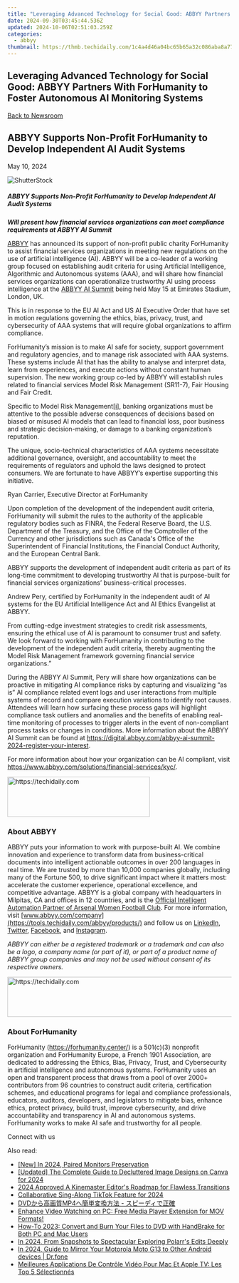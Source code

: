 ```yaml
---
title: "Leveraging Advanced Technology for Social Good: ABBYY Partners With ForHumanity to Foster Autonomous AI Monitoring Systems"
date: 2024-09-30T03:45:44.536Z
updated: 2024-10-06T02:51:03.259Z
categories:
  - abbyy
thumbnail: https://thmb.techidaily.com/1c4a4d46a04bc65b65a32c086aba8a7780a0882996e03bd33c00c34f29d107d4.jpg
---
```


## Leveraging Advanced Technology for Social Good: ABBYY Partners With ForHumanity to Foster Autonomous AI Monitoring Systems

[Back to Newsroom](https://tools.techidaily.com/abbyy/products/)

## ABBYY Supports Non-Profit ForHumanity to Develop Independent AI Audit Systems

May 10, 2024

![ShutterStock](https://content.abbyy.com/-/media/project/abbyy/abbyy/branchtemplates/shutterstock_1272462163_1296-x-729.jpg?h=729&iar=0&w=1296)

##### ABBYY Supports Non-Profit ForHumanity to Develop Independent AI Audit Systems

**_Will present how financial services organizations can meet compliance requirements at ABBYY AI Summit_**

[ABBYY](https://tools.techidaily.com/abbyy/products/) has announced its support of non-profit public charity ForHumanity to assist financial services organizations in meeting new regulations on the use of artificial intelligence (AI). ABBYY will be a co-leader of a working group focused on establishing audit criteria for using Artificial Intelligence, Algorithmic and Autonomous systems (AAA), and will share how financial services organizations can operationalize trustworthy AI using process intelligence at the [ABBYY AI Summit](https://tools.techidaily.com/abbyy/products/) being held May 15 at Emirates Stadium, London, UK. 

This is in response to the EU AI Act and US AI Executive Order that have set in motion regulations governing the ethics, bias, privacy, trust, and cybersecurity of AAA systems that will require global organizations to affirm compliance. 

ForHumanity’s mission is to make AI safe for society, support government and regulatory agencies, and to manage risk associated with AAA systems. These systems include AI that has the ability to analyse and interpret data, learn from experiences, and execute actions without constant human supervision. The new working group co-led by ABBYY will establish rules related to financial services Model Risk Management (SR11-7), Fair Housing and Fair Credit.

Specific to Model Risk Management[\[i\]](https://tools.techidaily.com/abbyy/products/), banking organizations must be attentive to the possible adverse consequences of decisions based on biased or misused AI models that can lead to financial loss, poor business and strategic decision-making, or damage to a banking organization’s reputation. 

The unique, socio-technical characteristics of AAA systems necessitate additional governance, oversight, and accountability to meet the requirements of regulators and uphold the laws designed to protect consumers. We are fortunate to have ABBYY’s expertise supporting this initiative.

Ryan Carrier, Executive Director at ForHumanity

Upon completion of the development of the independent audit criteria, ForHumanity will submit the rules to the authority of the applicable regulatory bodies such as FINRA, the Federal Reserve Board, the U.S. Department of the Treasury, and the Office of the Comptroller of the Currency and other jurisdictions such as Canada's Office of the Superintendent of Financial Institutions, the Financial Conduct Authority, and the European Central Bank.

ABBYY supports the development of independent audit criteria as part of its long-time commitment to developing trustworthy AI that is purpose-built for financial services organizations’ business-critical processes.

Andrew Pery, certified by ForHumanity in the independent audit of AI systems for the EU Artificial Intelligence Act and AI Ethics Evangelist at ABBYY.

From cutting-edge investment strategies to credit risk assessments, ensuring the ethical use of AI is paramount to consumer trust and safety. We look forward to working with ForHumanity in contributing to the development of the independent audit criteria, thereby augmenting the Model Risk Management framework governing financial service organizations.” 

During the ABBYY AI Summit, Pery will share how organizations can be proactive in mitigating AI compliance risks by capturing and visualizing “as is” AI compliance related event logs and user interactions from multiple systems of record and compare execution variations to identify root causes. Attendees will learn how surfacing these process gaps will highlight compliance task outliers and anomalies and the benefits of enabling real-time monitoring of processes to trigger alerts in the event of non-compliant process tasks or changes in conditions. More information about the ABBYY AI Summit can be found at <https://digital.abbyy.com/abbyy-ai-summit-2024-register-your-interest>. 

For more information about how your organization can be AI compliant, visit <https://www.abbyy.com/solutions/financial-services/kyc/>. 

<!-- affiliate ads begin -->
<a href="https://bluettius.sjv.io/c/5597632/2139113/17108" target="_top" id="2139113">
  <img src="//a.impactradius-go.com/display-ad/17108-2139113" border="0" alt="https://techidaily.com" width="320" height="90"/>
</a>
<img height="0" width="0" src="https://bluettius.sjv.io/i/5597632/2139113/17108" style="position:absolute;visibility:hidden;" border="0" />
<!-- affiliate ads end -->

### About ABBYY

ABBYY puts your information to work with purpose-built AI. We combine innovation and experience to transform data from business-critical documents into intelligent actionable outcomes in over 200 languages in real time. We are trusted by more than 10,000 companies globally, including many of the Fortune 500, to drive significant impact where it matters most: accelerate the customer experience, operational excellence, and competitive advantage. ABBYY is a global company with headquarters in Milpitas, CA and offices in 12 countries, and is the [Official Intelligent Automation Partner of Arsenal Women Football Club](https://tools.techidaily.com/abbyy/products/). For more information, visit [www.abbyy.com/company](https://tools.techidaily.com/abbyy/products/) and follow us on [LinkedIn](https://cts.businesswire.com/ct/CT?id=smartlink&url=https%3A%2F%2Fwww.linkedin.com%2Fcompany%2Fabbyy&esheet=53446637&newsitemid=20230711739955&lan=en-US&anchor=LinkedIn&index=7&md5=2b92735ecfed6584851c0bec14b9e082), [Twitter](https://cts.businesswire.com/ct/CT?id=smartlink&url=https%3A%2F%2Ftwitter.com%2FABBYY%5FSoftware&esheet=53446637&newsitemid=20230711739955&lan=en-US&anchor=Twitter&index=8&md5=ad1d108093801bee850a7069f7158126), [Facebook](https://cts.businesswire.com/ct/CT?id=smartlink&url=https%3A%2F%2Fwww.facebook.com%2FABBYYsoft&esheet=53446637&newsitemid=20230711739955&lan=en-US&anchor=Facebook&index=9&md5=2d0260ac3258c89b57ecfbc8fc34e873), and [Instagram](https://www.instagram.com/abbyyglobal/).

_ABBYY can either be a registered trademark or a trademark and can also be a logo, a company name (or part of it), or part of a product name of ABBYY group companies and may not be used without consent of its respective owners._

<!-- affiliate ads begin -->
<a href="https://appsumo.8odi.net/c/5597632/2151864/7443" target="_top" id="2151864">
  <img src="//a.impactradius-go.com/display-ad/7443-2151864" border="0" alt="https://techidaily.com" width="600" height="90"/>
</a>
<img height="0" width="0" src="https://appsumo.8odi.net/i/5597632/2151864/7443" style="position:absolute;visibility:hidden;" border="0" />
<!-- affiliate ads end -->

### About For­Humanity

ForHumanity (<https://forhumanity.center/>) is a 501(c)(3) nonprofit organization and ForHumanity Europe, a French 1901 Association, are dedicated to addressing the Ethics, Bias, Privacy, Trust, and Cybersecurity in artificial intelligence and autonomous systems. ForHumanity uses an open and transparent process that draws from a pool of over 2000+ contributors from 96 countries to construct audit criteria, certification schemes, and educational programs for legal and compliance professionals, educators, auditors, developers, and legislators to mitigate bias, enhance ethics, protect privacy, build trust, improve cybersecurity, and drive accountability and transparency in AI and autonomous systems. ForHumanity works to make AI safe and trustworthy for all people.

Connect with us

<ins class="adsbygoogle"
     style="display:block"
     data-ad-format="autorelaxed"
     data-ad-client="ca-pub-7571918770474297"
     data-ad-slot="1223367746"></ins>

<ins class="adsbygoogle"
     style="display:block"
     data-ad-client="ca-pub-7571918770474297"
     data-ad-slot="8358498916"
     data-ad-format="auto"
     data-full-width-responsive="true"></ins>

<span class="atpl-alsoreadstyle">Also read:</span>
<div><ul>
<li><a href="https://visual-screen-recording.techidaily.com/new-in-2024-paired-monitors-preservation/"><u>[New] In 2024, Paired Monitors Preservation</u></a></li>
<li><a href="https://fox-blue.techidaily.com/updated-the-complete-guide-to-decluttered-image-designs-on-canva-for-2024/"><u>[Updated] The Complete Guide to Decluttered Image Designs on Canva for 2024</u></a></li>
<li><a href="https://fox-info.techidaily.com/2024-approved-a-kinemaster-editors-roadmap-for-flawless-transitions/"><u>2024 Approved A Kinemaster Editor's Roadmap for Flawless Transitions</u></a></li>
<li><a href="https://tiktok-video-recordings.techidaily.com/collaborative-sing-along-tiktok-feature-for-2024/"><u>Collaborative Sing-Along TikTok Feature for 2024</u></a></li>
<li><a href="https://discover-best.techidaily.com/1725287275322-dvdmp4/"><u>DVDから高画質MP4へ簡単変換方法 - スピーディで正確</u></a></li>
<li><a href="https://discover-best.techidaily.com/enhance-video-watching-on-pc-free-media-player-extension-for-mov-formats/"><u>Enhance Video Watching on PC: Free Media Player Extension for MOV Formats!</u></a></li>
<li><a href="https://discover-best.techidaily.com/how-to-2023-convert-and-burn-your-files-to-dvd-with-handbrake-for-both-pc-and-mac-users/"><u>How-To 2023: Convert and Burn Your Files to DVD with HandBrake for Both PC and Mac Users</u></a></li>
<li><a href="https://some-techniques.techidaily.com/in-2024-from-snapshots-to-spectacular-exploring-polarrs-edits-deeply/"><u>In 2024, From Snapshots to Spectacular Exploring Polarr's Edits Deeply</u></a></li>
<li><a href="https://screen-mirror.techidaily.com/in-2024-guide-to-mirror-your-motorola-moto-g13-to-other-android-devices-drfone-by-drfone-android/"><u>In 2024, Guide to Mirror Your Motorola Moto G13 to Other Android devices | Dr.fone</u></a></li>
<li><a href="https://discover-best.techidaily.com/meilleures-applications-de-controle-video-pour-mac-et-apple-tv-les-top-5-selectionnes/"><u>Meilleures Applications De Contrôle Vidéo Pour Mac Et Apple TV: Les Top 5 Sélectionnés</u></a></li>
</ul></div>

